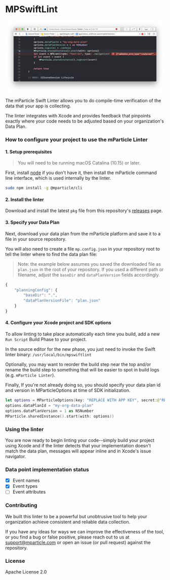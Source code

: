 # MPSwiftLint

<img src="https://github.com/mParticle/mpswiftlint/raw/master/mpswiftlint.png"></img>


The mParticle Swift Linter allows you to do compile-time verification of the data that your app is collecting.

The linter integrates with Xcode and provides feedback that pinpoints exactly where your code needs to be adjusted based on your organization's Data Plan.

### How to configure your project to use the mParticle Linter

#### 1. Setup prerequisites

> You will need to be running macOS Catalina (10.15) or later.

First, install [node][1] if you don't have it, then install the mParticle command line interface, which is used internally by the linter.

```sh
sudo npm install -g @mparticle/cli
```

#### 2. Install the linter

Download and install the latest `pkg` file from this repository's [releases][2] page.

#### 3. Specify your Data Plan

Next, download your data plan from the mParticle platform and save it to a file in your source repository. 

You will also need to create a file `mp.config.json` in your repository root to tell the linter where to find the data plan file:

> Note: the example below assumes you saved the downloaded file as `plan.json` in the root of your repository. If you used a different path or filename, adjust the `baseDir` and `dataPlanVersion` fields accordingly.

```js
{
    "planningConfig": {
        "baseDir": ".",
        "dataPlanVersionFile": "plan.json"
    }
}
```

#### 4. Configure your Xcode project and SDK options

To allow linting to take place automatically each time you build, add a new `Run Script` Build Phase to your project.

In the source editor for the new phase, you just need to invoke the Swift linter binary: `/usr/local/bin/mpswiftlint`

Optionally, you may want to reorder the build step near the top and/or rename the build step to something that will be easier to spot in build logs (e.g. `mParticle Linter`).

Finally, If you're not already doing so, you should specify your data plan id and version in MParticleOptions at time of SDK initialization.

```swift
let options = MParticleOptions(key: "REPLACE WITH APP KEY", secret:@"REPLACE WITH APP SECRET")
options.dataPlanId = "my-org-data-plan"
options.dataPlanVersion = 1 as NSNumber
MParticle.sharedInstance().start(with: options))
```

### Using the linter

You are now ready to begin linting your code--simply build your project using Xcode and if the linter detects that your implementation doesn't match the data plan, messages will appear inline and in Xcode's issue navigator.

### Data point implementation status

- [x] Event names
- [x] Event types
- [ ] Event attributes

### Contributing

We built this linter to be a powerful but unobtrusive tool to help your organization achieve consistent and reliable data collection.

If you have any ideas for ways we can improve the effectiveness of the tool, or you find a bug or false positive, please reach out to us at support@mparticle.com or open an issue (or pull request) against the repository.

### License

Apache License 2.0

[1]: https://nodejs.org/en/download/
[2]: https://github.com/mParticle/mpswiftlint/releases
